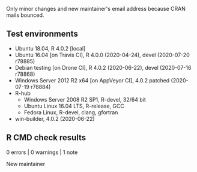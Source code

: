 
Only minor changes and new maintainer's email address because CRAN mails bounced.


## Test environments

* Ubuntu 18.04, R 4.0.2 [local]
* Ubuntu 16.04 [on Travis CI], R 4.0.0 (2020-04-24), devel (2020-07-20 r78885)
* Debian testing [on Drone CI], R 4.0.2 (2020-06-22), devel (2020-07-16 r78868)
* Windows Server 2012 R2 x64 [on AppVeyor CI], 4.0.2 patched (2020-07-19 r78884)
* R-hub
  * Windows Server 2008 R2 SP1, R-devel, 32/64 bit
  * Ubuntu Linux 16.04 LTS, R-release, GCC
  * Fedora Linux, R-devel, clang, gfortran
* win-builder, 4.0.2 (2020-06-22)


## R CMD check results

0 errors | 0 warnings | 1 note

New maintainer